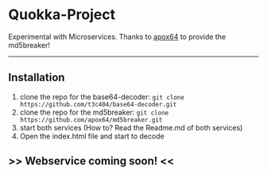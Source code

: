 # Quokka-Project
Experimental with Microservices. Thanks to [apox64](https://github.com/apox64) to provide the md5breaker!

---

## Installation
1. clone the repo for the base64-decoder: `git clone https://github.com/t3c404/base64-decoder.git`
2. clone the repo for the md5breaker: `git clone https://github.com/apox64/md5breaker.git`
3. start both services (How to? Read the Readme.md of both services)
4. Open the index.html file and start to decode

## >> Webservice coming soon! <<
